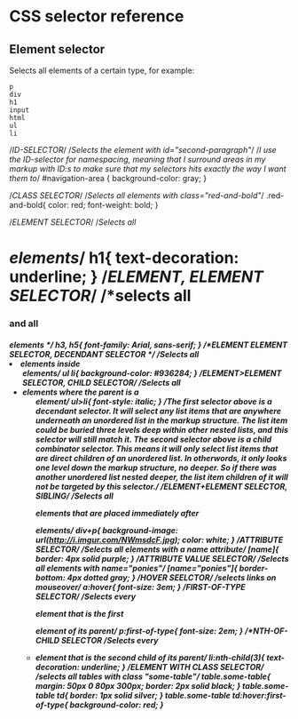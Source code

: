 CSS selector reference
======================

Element selector
--------------
Selects all elements of a certain type, for example:
    
    p
    div
    h1
    input
    html
    ul
    li

/*ID-SELECTOR*/
/*Selects the element with id="second-paragraph"*/
/*I use the ID-selector for namespacing, meaning that I surround areas in my markup with ID:s to make sure that my selectors hits exactly the way I want them to*/
#navigation-area {
background-color: gray;
}
 
/*CLASS SELECTOR*/
/*Selects all elements with class="red-and-bold"*/
.red-and-bold{
color: red;
font-weight: bold;
}
 
/*ELEMENT SELECTOR*/
/*Selects all <h1> elements*/
h1{
text-decoration: underline;
}
/*ELEMENT, ELEMENT SELECTOR*/
/*selects all <h3> and all <h5> elements */
h3, h5{
font-family: Arial, sans-serif;
}
/*ELEMENT ELEMENT SELECTOR, DECENDANT SELECTOR */
/*Selects all <li> elements inside <ul> elements*/
ul li{
background-color: #936284;
}
/*ELEMENT>ELEMENT SELECTOR, CHILD SELECTOR*/
/*Selects all <li> elements where the parent is a <ul> element*/
ul>li{
font-style: italic;
}
/*The first selector above is a decendant selector. It will select any list items that are anywhere underneath an
unordered list in the markup structure. The list item could be buried three levels deep within other nested lists,
and this selector will still match it. The second selector above is a child combinator selector.
This means it will only select list items that are direct children of an unordered list.
In otherwords, it only looks one level down the markup structure, no deeper. So if there was another
unordered list nested deeper, the list item children of it will not be targeted by this selector.*/
/*ELEMENT+ELEMENT SELECTOR, SIBLING*/
/*Selects all <p> elements that are placed immediately after <div> elements*/
div+p{
background-image: url(http://i.imgur.com/NWmsdcF.jpg);
color: white;
}
/*ATTRIBUTE SELECTOR*/
/*Selects all elements with a name attribute*/
[name]{
border: 4px solid purple;
}
/*ATTRIBUTE VALUE SELECTOR*/
/*Selects all elements with name="ponies"*/
[name="ponies"]{
border-bottom: 4px dotted gray;
}
/*HOVER SEELCTOR*/
/*selects links on mouseover*/
a:hover{
font-size: 3em;
}
/*FIRST-OF-TYPE SELECTOR*/
/*Selects every <p> element that is the first <p> element of its parent*/
p:first-of-type{
font-size: 2em;
}
/*NTH-OF-CHILD SELECTOR
/*Selects every <li> element that is the second child of its parent*/
li:nth-child(3){
text-decoration: underline;
}
/*ELEMENT WITH CLASS SELECTOR*/
/*selects all tables with class "some-table"*/
table.some-table{
margin: 50px 0 80px 300px;
border: 2px solid black;
}
table.some-table td{
border: 1px solid silver;
}
table.some-table td:hover:first-of-type{
background-color: red;
}